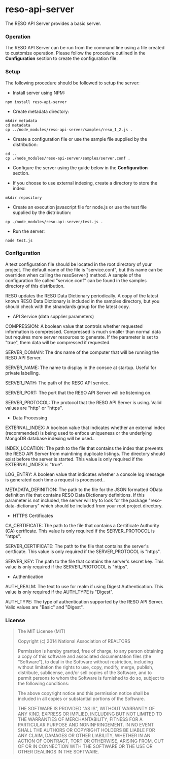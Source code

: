 
reso-api-server
=======

The RESO API Server provides a basic server.

### Operation

The RESO API Server can be run from the command line using a file created to customize operation.  Please follow the procedure outlined in the **Configuration** section to create the configuration file.

### Setup

The following procedure should be followed to setup the server:

+ Install server using NPM:

```
npm install reso-api-server
```

+ Create metadata directory:

```
mkdir metadata
cd metadata
cp ../node_modules/reso-api-server/samples/reso_1_2.js .
```

+ Create a configuration file or use the sample file supplied by the distribution:

```
cd ..
cp ./node_modules/reso-api-server/samples/server.conf .
```

+ Configure the server using the guide below in the **Configuration** section.

+ If you choose to use external indexing, create a directory to store the index:

```
mkdir repository 
```
+ Create an execution javascript file for node.js or use the test file supplied by the distribution:

```
cp ./node_modules/reso-api-server/test.js .
```

+ Run the server:

```
node test.js
```

### Configuration

A text configuration file should be located in the root directory of your project.  The default name of the file is "service.conf", but this name can be overriden when calling the resoServer() method.  A sample of the configuration file called "service.conf" can be found in the samples directory of this distribution.

RESO updates the RESO Data Dictionary periodically. A copy of the latest known RESO Data Dictionary is included in the samples directory, but you should check with the stnandards group for the latest copy.  

+ API Service (data supplier parameters)

 COMPRESSION: A boolean value that controls whether requested information is compressed.  Compressed is much smaller than normal data but requires more server resources to generate.  If the parameter is set to "true", them data will be compressed if requested.

 SERVER_DOMAIN: The dns name of the computer that will be running the RESO API Server.

 SERVER_NAME: The name to display in the consoe at startup.  Useful for private labelling.

 SERVER_PATH: The path of the RESO API service.

 SERVER_PORT: The port that the RESO API Server will be listening on.

 SERVER_PROTOCOL: The protocol that the RESO API Server is using.  Valid values are "http" or "https".

+ Data Processing 

 EXTERNAL_INDEX: A boolean value that indicates whether an external index (recommended) is being used to enfoce uniqueness or the underlying MongoDB database indexing will be used..

 INDEX_LOCATION: The path to the file that contains the index that prevents the RESO API Server from maintining duplicate listings. The directory should exist before the server is started. This value is only required if the EXTERNAL_INDEX is "true".

 LOG_ENTRY: A boolean value that indicates whether a console log message is generated each time a request is processed..

 METADATA_DEFINITION: The path to the file for the JSON formatted OData definition file that contains RESO Data Dictionary definitions.  If this parameter is not included, the server will try to look for the package "reso-data-dictionary" which should be included from your root project directory.

+ HTTPS Certificates 

 CA_CERTIFICATE: The path to the file that contains a Certificate Authority (CA) certficate.  This value is only required if the SERVER_PROTOCOL is "https".

 SERVER_CERTIFICATE: The path to the file that contains the server's certficate.  This value is only required if the SERVER_PROTOCOL is "https".

 SERVER_KEY: The path to the file that contains the server's secret key.  This value is only required if the SERVER_PROTOCOL is "https".

+ Authentication 

 AUTH_REALM: The text to use for realm if using Digest Authentication. This value is only required if the AUTH_TYPE is "Digest". 
  
 AUTH_TYPE: The type of authentication supported by the RESO API Server.  Valid values are "Basic" and "Digest".
  
### License

>The MIT License (MIT)
>
>Copyright (c) 2014 National Association of REALTORS
>
>Permission is hereby granted, free of charge, to any person obtaining a copy
>of this software and associated documentation files (the "Software"), to deal
>in the Software without restriction, including without limitation the rights
>to use, copy, modify, merge, publish, distribute, sublicense, and/or sell
>copies of the Software, and to permit persons to whom the Software is
>furnished to do so, subject to the following conditions:
>
>The above copyright notice and this permission notice shall be included in
>all copies or substantial portions of the Software.
>
>THE SOFTWARE IS PROVIDED "AS IS", WITHOUT WARRANTY OF ANY KIND, EXPRESS OR
>IMPLIED, INCLUDING BUT NOT LIMITED TO THE WARRANTIES OF MERCHANTABILITY,
>FITNESS FOR A PARTICULAR PURPOSE AND NONINFRINGEMENT. IN NO EVENT SHALL THE
>AUTHORS OR COPYRIGHT HOLDERS BE LIABLE FOR ANY CLAIM, DAMAGES OR OTHER
>LIABILITY, WHETHER IN AN ACTION OF CONTRACT, TORT OR OTHERWISE, ARISING FROM,
>OUT OF OR IN CONNECTION WITH THE SOFTWARE OR THE USE OR OTHER DEALINGS IN
>THE SOFTWARE.


